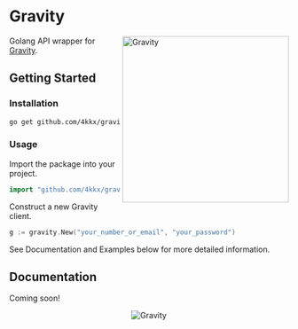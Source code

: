 # Gravity

<img align="right" alt="Gravity" src="https://github.com/4kkx/gravity/assets/77382767/214a6ea8-f6c8-493f-b53f-dd030e884803" width="300">

Golang API wrapper for [Gravity](https://gravity.place/).

## Getting Started

### Installation

```sh
go get github.com/4kkx/gravity
```

### Usage

Import the package into your project.

```go
import "github.com/4kkx/gravity"
```

Construct a new Gravity client.

```go
g := gravity.New("your_number_or_email", "your_password")
```

See Documentation and Examples below for more detailed information.

## Documentation

Coming soon!

<p align="center">
  <img alt="Gravity" src="https://github.com/4kkx/gravity/assets/77382767/245ee6b8-c4e8-48cf-aaaf-0c9a11a21929">
</p>
